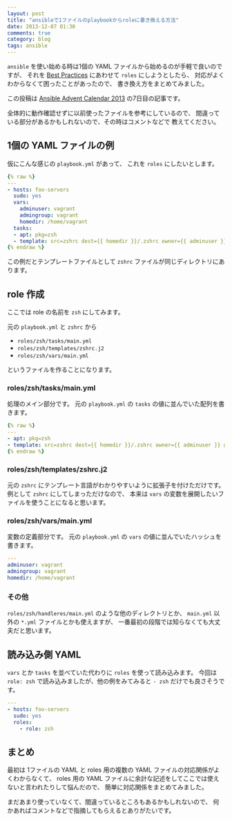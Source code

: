 ```yaml
---
layout: post
title: "ansibleで1ファイルのplaybookからroleに書き換える方法"
date: 2013-12-07 01:30
comments: true
category: blog
tags: ansible
---
```

`ansible` を使い始める時は1個の YAML ファイルから始めるのが手軽で良いのですが、
それを
[Best Practices](http://www.ansibleworks.com/docs/playbooks_best_practices.html)
にあわせて `roles` にしようとしたら、
対応がよくわからなくて困ったことがあったので、
書き換え方をまとめてみました。

この投稿は
[Ansible Advent Calendar 2013](http://qiita.com/advent-calendar/2013/ansible)
の7日目の記事です。

<!--more-->

全体的に動作確認せずに以前使ったファイルを参考にしているので、
間違っている部分があるかもしれないので、その時はコメントなどで
教えてください。

## 1個の YAML ファイルの例

仮にこんな感じの `playbook.yml` があって、
これを `roles` にしたいとします。

```yaml
{% raw %}
---
- hosts: foo-servers
  sudo: yes
  vars:
    adminuser: vagrant
    admingroup: vagrant
    homedir: /home/vagrant
  tasks:
  - apt: pkg=zsh
  - template: src=zshrc dest={{ homedir }}/.zshrc owner={{ adminuser }} group={{ admingroup }} mode=0644
{% endraw %}
```

この例だとテンプレートファイルとして `zshrc` ファイルが同じディレクトリにあります。

## role 作成

ここでは role の名前を `zsh` にしてみます。

元の `playbook.yml` と `zshrc` から

- `roles/zsh/tasks/main.yml`
- `roles/zsh/templates/zshrc.j2`
- `roles/zsh/vars/main.yml`

というファイルを作ることになります。

### roles/zsh/tasks/main.yml

処理のメイン部分です。
元の `playbook.yml` の `tasks` の値に並んでいた配列を書きます。

```yaml
{% raw %}
---
- apt: pkg=zsh
- template: src=zshrc dest={{ homedir }}/.zshrc owner={{ adminuser }} group={{ admingroup }} mode=0644
{% endraw %}
```

### roles/zsh/templates/zshrc.j2

元の `zshrc` にテンプレート言語がわかりやすいように拡張子を付けただけです。
例として `zshrc` にしてしまっただけなので、
本来は `vars` の変数を展開したいファイルを使うことになると思います。

### roles/zsh/vars/main.yml

変数の定義部分です。
元の `playbook.yml` の `vars` の値に並んでいたハッシュを書きます。

```yaml
---
adminuser: vagrant
admingroup: vagrant
homedir: /home/vagrant
```

### その他

`roles/zsh/handleres/main.yml` のような他のディレクトリとか、
`main.yml` 以外の `*.yml` ファイルとかも使えますが、
一番最初の段階では知らなくても大丈夫だと思います。

## 読み込み側 YAML

`vars` とか `tasks` を並べていた代わりに `roles` を使って読み込みます。
今回は `role: zsh` で読み込みましたが、他の例をみてみると `- zsh` だけでも良さそうです。

```yaml
---
- hosts: foo-servers
  sudo: yes
  roles:
    - role: zsh
```

## まとめ

最初は 1ファイルの YAML と roles 用の複数の YAML ファイルの対応関係がよくわからなくて、
roles 用の YAML ファイルに余計な記述をしてここでは使えないと言われたりして悩んだので、
簡単に対応関係をまとめてみました。

まだあまり使っていなくて、間違っているところもあるかもしれないので、
何かあればコメントなどで指摘してもらえるとありがたいです。
